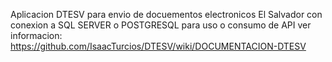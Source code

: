 Aplicacion DTESV para  envio de docuementos electronicos El Salvador  con  conexion a SQL SERVER  o  POSTGRESQL
para uso o consumo de API ver informacion:
https://github.com/IsaacTurcios/DTESV/wiki/DOCUMENTACION-DTESV
